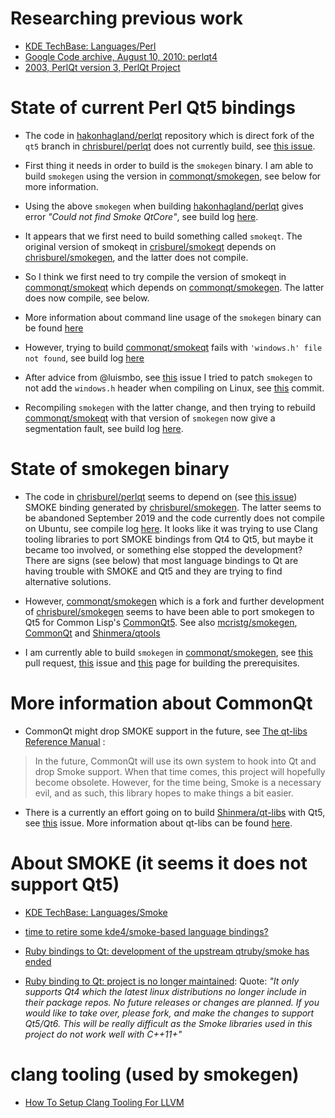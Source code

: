 # Researching previous work

- [KDE TechBase: Languages/Perl](https://techbase.kde.org/Languages/Perl)
- [Google Code archive, August 10, 2010: perlqt4](https://code.google.com/archive/p/perlqt4/)
- [2003, PerlQt version 3, PerlQt Project](http://perlqt.sourceforge.net/)

# State of current Perl Qt5 bindings

- The code
in [hakonhagland/perlqt](https://github.com/hakonhagland/perlqt)
repository which is direct fork of the `qt5` branch
in [chrisburel/perlqt](https://github.com/chrisburel/perlqt) does
not currently build, see [this issue](https://github.com/chrisburel/perlqt/issues/1).

- First thing it needs in order to build is the `smokegen` binary.
  I am able to build `smokegen` using the version
  in [commonqt/smokegen](https://github.com/commonqt/smokegen), see
  below for more information.

- Using the above `smokegen` when
  building
  [hakonhagland/perlqt](https://github.com/hakonhagland/perlqt) gives
  error _"Could not find Smoke QtCore"_, see build log
  [here](logs/Compile_hh_perlqt_with_smokegen.md).

- It appears that we first need to build something called
  `smokeqt`. The original version of smokeqt
  in [crisburel/smokeqt](https://github.com/chrisburel/smokeqt) depends
  on [chrisburel/smokegen](https://github.com/chrisburel/smokegen),
  and the latter does not compile.

- So I think we first need to try compile the version of smokeqt
  in [commonqt/smokeqt](https://github.com/commonqt/smokeqt) which
  depends on [commonqt/smokegen](https://github.com/commonqt/smokegen).
  The latter does now compile, see below.

- More information about command line usage of the `smokegen` binary
  can be found [here](info/smokegen.md)

- However, trying to build
  [commonqt/smokeqt](https://github.com/commonqt/smokeqt)
  fails with
  `'windows.h' file not found`, see build log
  [here](logs/Compile_smokeqt_commonqt.md)

- After advice from @luismbo,
  see [this](https://github.com/commonqt/commonqt5/issues/5) issue I
  tried to patch `smokegen` to not add the `windows.h` header when
  compiling on Linux,
  see
  [this](https://github.com/hakonhagland/smokegen/commit/2fd6cbd16debb9a70ad48e4eef1bf170e2a75438) commit.

- Recompiling `smokegen` with the latter change, and then trying to
  rebuild [commonqt/smokeqt](https://github.com/commonqt/smokeqt) with
  that version of `smokegen` now give a segmentation fault, see build
  log [here](logs/Compile_smokeqt_commonqt2.md).

# State of smokegen binary

- The code in [chrisburel/perlqt](https://github.com/chrisburel/perlqt) seems to depend
  on (see [this issue](https://github.com/chrisburel/perlqt/issues/1))
  SMOKE binding generated by
  [chrisburel/smokegen](https://github.com/chrisburel/smokegen). The
  latter seems to be abandoned September 2019 and the code currently
  does not compile on Ubuntu, see compile log
  [here](logs/Compile_smokegen_chrisburel.md).
  It looks like it was trying to use
  Clang tooling libraries to port SMOKE bindings from Qt4 to Qt5, but
  maybe it became too involved, or something else
  stopped the development? There are signs (see below) that most
  language bindings to Qt are having trouble with SMOKE and Qt5 and they
  are trying to find alternative solutions.

- However, [commonqt/smokegen](https://github.com/commonqt/smokegen)
  which is a fork and further development
  of [chrisburel/smokegen](https://github.com/chrisburel/smokegen)
   seems to have been able to port smokegen to Qt5 for Common
  Lisp's [CommonQt5](https://github.com/commonqt/commonqt5). See
  also [mcristg/smokegen](https://github.com/mcristg/smokegen), [CommonQt](https://commonqt.common-lisp.dev/) and [Shinmera/qtools](https://github.com/Shinmera/qtools)

- I am currently able to build `smokegen`
  in [commonqt/smokegen](https://github.com/commonqt/smokegen),
  see [this](https://github.com/commonqt/smokegen/pull/1) pull
  request, [this](https://github.com/commonqt/commonqt5/issues/4)
  issue
  and [this](logs/Compile_smokegen_commonqt.md) page for building the prerequisites.

# More information about CommonQt

- CommonQt might drop SMOKE support in the future, see [The qt-libs Reference Manual](https://quickref.common-lisp.net/qt-libs.html#Introduction) :

> In the future, CommonQt will use its own system to hook into Qt and drop Smoke support. When that time comes, this project will hopefully become obsolete. However, for the time being, Smoke is a necessary evil, and as such, this library hopes to make things a bit easier.

- There is a currently an effort going on to build [Shinmera/qt-libs](https://github.com/Shinmera/qt-libs) with Qt5, see [this](https://github.com/commonqt/commonqt5/issues/2) issue. More information about qt-libs can be found [here](https://shinmera.github.io/qt-libs/).


# About SMOKE (it seems it does not support Qt5)

- [KDE TechBase: Languages/Smoke](https://techbase.kde.org/Languages/Smoke)

- [time to retire some kde4/smoke-based language bindings?](https://devel.fedoraproject.narkive.com/wcw8K9x3/time-to-retire-some-kde4-smoke-based-language-bindings)

- [Ruby bindings to Qt: development of the upstream qtruby/smoke has ended](https://github.com/ryanmelt/qtbindings/issues/131)

- [Ruby binding to Qt: project is no longer maintained](https://github.com/ryanmelt/qtbindings): Quote:
  *"It only supports Qt4 which the latest linux distributions no longer
  include in their package repos. No future releases or changes are
  planned. If you would like to take over, please fork, and make the
  changes to support Qt5/Qt6. This will be really difficult as the
  Smoke libraries used in this project do not work well with C++11+"*

# clang tooling (used by smokegen)
- [How To Setup Clang Tooling For LLVM](https://clang.llvm.org/docs/HowToSetupToolingForLLVM.html)
